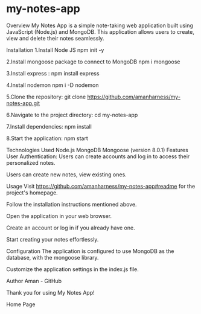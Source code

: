 # my-notes-app
Overview
My Notes App is a simple note-taking web application built using JavaScript (Node.js) and MongoDB. This application allows users to create, view and delete their notes seamlessly.

Installation
1.Install Node JS npm init -y

2.Install mongoose package to connect to MongoDB npm i mongoose

3.Install express : npm install express

4.Install nodemon npm i -D nodemon

5.Clone the repository: git clone https://github.com/amanharness/my-notes-app.git

6.Navigate to the project directory: cd my-notes-app

7.Install dependencies: npm install

8.Start the application: npm start

Technologies Used
Node.js
MongoDB
Mongoose (version 8.0.1)
Features
User Authentication: Users can create accounts and log in to access their personalized notes.

Users can create new notes, view existing ones.

Usage
Visit https://github.com/amanharness/my-notes-app#readme for the project's homepage.

Follow the installation instructions mentioned above.

Open the application in your web browser.

Create an account or log in if you already have one.

Start creating your notes effortlessly.

Configuration
The application is configured to use MongoDB as the database, with the mongoose library.

Customize the application settings in the index.js file.

Author Aman - GitHub

Thank you for using My Notes App!

Home Page
